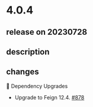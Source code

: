 # 4.0.4

## release on 20230728

## description

## changes

🔨 Dependency Upgrades

* Upgrade to Feign 12.4. <a href="https://github.com/spring-cloud/spring-cloud-openfeign/issues/878" data-hovercard-type="issue" data-hovercard-url="/spring-cloud/spring-cloud-openfeign/issues/878/hovercard">#878</a>

